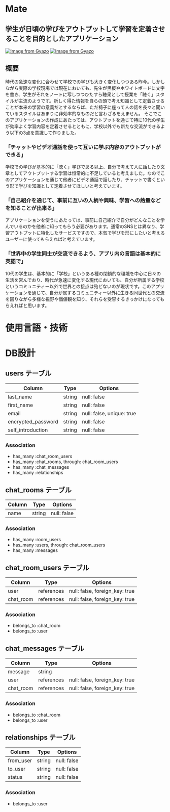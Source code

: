 # Mate
## 学生が日頃の学びをアウトプットして学習を定着させることを目的としたアプリケーション
[![Image from Gyazo](https://i.gyazo.com/98e1863989e56346f962d42a81e0ddf4.jpg)](https://gyazo.com/98e1863989e56346f962d42a81e0ddf4)
[![Image from Gyazo](https://i.gyazo.com/bb68ddd718933c8bad09b02d8979a2c8.jpg)](https://gyazo.com/bb68ddd718933c8bad09b02d8979a2c8)

## 概要
時代の急速な変化に合わせて学校での学びも大きく変化しつつある昨今。しかしながら実際の学校現場では現在においても、先生が黒板やホワイトボードに文字を書き、学生がそれをノートに写しつつひたすら聴衆として授業を「聴く」スタイルが主流のようです。新しく得た情報を自らの頭で考え知識として定着させることが本来の学習の意義だとするならば、ただ椅子に座って人の話を長々と聞いているスタイルはあまりに非効率的なものだと言わざるをえません。
そこでこのアプリケーションの作成にあたっては、アウトプットを通じて特に10代の学生が効率よく学習内容を定着させるとともに、学校以外でも新たな交流ができるよう以下の3点を意識して作りました。<br>

### 「チャットやビデオ通話を使って互いに学ぶ内容のアウトプットができる」<br>
学校での学びが基本的に「聴く」学びである以上、自分で考えて人に話したり文章としてアウトプットする学習は恒常的に不足していると考えました。なのでこのアプリケーションを通じて他者にビデオ通話で話したり、チャットで書くという形で学びを知識として定着させてほしいと考えています。<br>

### 「自己紹介を通じて、事前に互いの人柄や興味、学習への熱量などを知ることが出来る」<br>
アプリケーションを使うにあたっては、事前に自己紹介で自分がどんなことを学んでいるのかを他者に知ってもらう必要があります。通常のSNSとは異なり、学習アウトプットに特化したサービスですので、本気で学びを形にしたいと考えるユーザーに使ってもらえればと考えています。<br>

### 「世界中の学生同士が交流できるよう、アプリ内の言語は基本的に英語で」
10代の学生は、基本的に「学校」というある種の閉鎖的な環境を中心に日々の生活を営んでおり、時代が急速に変化する現代においても、自分が所属する学校というコミュニティー以外で世界との接点は殆どないのが現状です。このアプリケーションを通じて、自分が属するコミュニティー以外に生きる同世代との交流を図りながら多様な視野や価値観を知り、それらを受容するきっかけになってもらえればと思います。

# 使用言語・技術



# DB設計

## users テーブル

| Column                 | Type   | Options     |
| --------               | ------ | ----------- |
| last_name              | string | null: false |
| first_name             | string | null: false |
| email                  | string | null: false, unique: true|
| encrypted_password     | string | null: false |
| self_introduction      | string | null: false |

### Association

- has_many :chat_room_users
- has_many :chat_rooms, through: chat_room_users
- has_many :chat_messages
- has_many :relationships


## chat_rooms テーブル

| Column | Type   | Options     |
| ------ | ------ | ----------- |
| name   | string | null: false |

### Association

- has_many :room_users
- has_many :users, through: chat_room_users
- has_many :messages


## chat_room_users テーブル

| Column      | Type       | Options                        |
| ------      | ---------- | ------------------------------ |
| user        | references | null: false, foreign_key: true |
| chat_room   | references | null: false, foreign_key: true |

### Association

- belongs_to :chat_room
- belongs_to :user


## chat_messages テーブル

| Column       | Type       | Options                        |
| -------      | ---------- | ------------------------------ |
| message      | string     |                                |
| user         | references | null: false, foreign_key: true |
| chat_room    | references | null: false, foreign_key: true |

### Association

- belongs_to :chat_room
- belongs_to :user


## relationships テーブル

| Column    | Type       | Options                        |
| -------   | ---------- | ------------------------------ |
| from_user | string     | null: false |
| to_user   | string     | null: false |
| status    | string     | null: false |

### Association

- belongs_to :user
